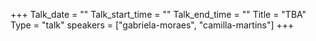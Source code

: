 +++
Talk_date = ""
Talk_start_time = ""
Talk_end_time = ""
Title = "TBA"
Type = "talk"
speakers = ["gabriela-moraes", "camilla-martins"]
+++